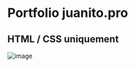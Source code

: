 # Portfolio juanito.pro

## HTML / CSS uniquement
![image](https://user-images.githubusercontent.com/30503932/157424304-3984b6a7-c9b0-4c00-be5d-7f7d595b70ed.png)
